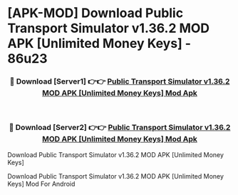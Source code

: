 # [APK-MOD] Download Public Transport Simulator v1.36.2 MOD APK [Unlimited Money Keys] - 86u23


<div align="center">
<h3>🔴 Download [Server1] 👉👉 <a href="https://apk-comot.site?title=Public_Transport_Simulator_v1.36.2_MOD_APK_[Unlimited_Money_Keys]">Public Transport Simulator v1.36.2 MOD APK [Unlimited Money Keys] Mod Apk</a></h3><br>
<h3>🔴 Download [Server2] 👉👉 <a href="https://apk-comot.site?title=Public_Transport_Simulator_v1.36.2_MOD_APK_[Unlimited_Money_Keys]">Public Transport Simulator v1.36.2 MOD APK [Unlimited Money Keys] Mod Apk</a></h3>
</div>



Download Public Transport Simulator v1.36.2 MOD APK [Unlimited Money Keys] 

Download Public Transport Simulator v1.36.2 MOD APK [Unlimited Money Keys] Mod For Android